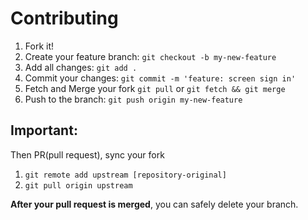 # Contributing

1. Fork it!
2. Create your feature branch: `git checkout -b my-new-feature`
3. Add all changes: `git add .`
4. Commit your changes: `git commit -m 'feature: screen sign in'`
5. Fetch and Merge your fork `git pull` or `git fetch && git merge`
6. Push to the branch: `git push origin my-new-feature`

Important:
----
Then PR(pull request), sync your fork

 1. `git remote add upstream [repository-original]`
 2. `git pull origin upstream`


**After your pull request is merged**, you can safely delete your branch.

